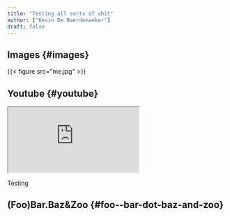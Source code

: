 ```yaml
---
title: "Testing all sorts of shit"
author: ["Kevin De Baerdemaeker"]
draft: false
---
```


## Images {#images}

{{< figure src="me.jpg" >}}


## Youtube {#youtube}

<div class="org-youtube"><iframe src="https://www.youtube-nocookie.com/embed/v_jDFgS2AqE" allowfullscreen title="YouTube Video"></iframe></div>

Testing


## (Foo)Bar.Baz&Zoo {#foo--bar-dot-baz-and-zoo}
